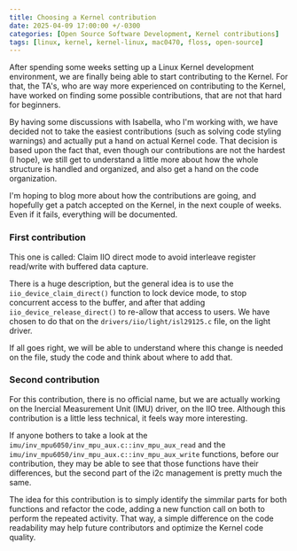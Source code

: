 ```yaml
---
title: Choosing a Kernel contribution
date: 2025-04-09 17:00:00 +/-0300
categories: [Open Source Software Development, Kernel contributions]
tags: [linux, kernel, kernel-linux, mac0470, floss, open-source]
---
```


After spending some weeks setting up a Linux Kernel development environment, we are finally being able to start contributing to the Kernel. For that, the TA's, who are way more experienced on contributing to the Kernel, have worked on finding some possible contributions, that are not that hard for beginners.

By having some discussions with Isabella, who I'm working with, we have decided not to take the easiest contributions (such as solving code styling warnings) and actually put a hand on actual Kernel code. That decision is based upon the fact that, even though our contributions are not the hardest (I hope), we still get to understand a little more about how the whole structure is handled and organized, and also get a hand on the code organization.

I'm hoping to blog more about how the contributions are going, and hopefully get a patch accepted on the Kernel, in the next couple of weeks. Even if it fails, everything will be documented.

### First contribution

This one is called: Claim IIO direct mode to avoid interleave register read/write with buffered data capture.

There is a huge description, but the general idea is to use the ```iio_device_claim_direct()``` function to lock device mode, to stop concurrent access to the buffer, and after that adding ```iio_device_release_direct()``` to re-allow that access to users. We have chosen to do that on the ```drivers/iio/light/isl29125.c``` file, on the light driver.

If all goes right, we will be able to understand where this change is needed on the file, study the code and think about where to add that.

### Second contribution

For this contribution, there is no official name, but we are actually working on the Inercial Measurement Unit (IMU) driver, on the IIO tree. Although this contribution is a little less technical, it feels way more interesting. 

If anyone bothers to take a look at the ```imu/inv_mpu6050/inv_mpu_aux.c::inv_mpu_aux_read``` and the ```imu/inv_mpu6050/inv_mpu_aux.c::inv_mpu_aux_write``` functions, before our contribution, they may be able to see that those functions have their differences, but the second part of the i2c management is pretty much the same.

The idea for this contribution is to simply identify the simmilar parts for both functions and refactor the code, adding a new function call on both to perform the repeated activity. That way, a simple difference on the code readability may help future contributors and optimize the Kernel code quality.